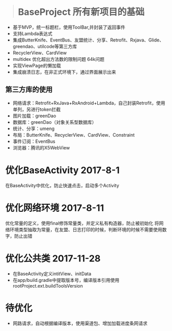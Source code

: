 > # BaseProject 所有新项目的基础
* 基于MVP，统一标题栏，使用ToolBar,并封装了返回事件
* 支持Lambda表达式
* 集成ButterKnife、EventBus、友盟统计、分享、Retrofit、Rxjava、Glide、greendao、utilcode等第三方库
* RecyclerView、CardView
* multidex 优化超出方法数的限制问题 64k问题
* 实现ViewPage的懒加载
* 集成崩溃日志，在非正式环境下，通过界面展示出来


## 第三方库的使用
* 网络请求：Retrofit+RxJava+RxAndroid+Lambda，自己封装Retrofit，使用单列，另进行token拦截
* 图片加载：greenDao
* 数据库：greenDao（对象关系型数据库）
* 统计、分享：umeng
* 布局：ButterKnife、RecyclerView、CardView、Constraint
* 事件订阅：EventBus
* 浏览器：腾讯的X5WebView


# 优化BaseActivity 2017-8-1
在BaseActivity中优化，防止快速点击，启动多个Activity

# 优化网络环境  2017-8-11
优化常量的定义，使用final修饰常量类，并定义私有构造器，防止被初始化
将网络环境类型抽取为常量，在友盟、日志打印的时候，判断环境的时候不需要使用数字，防止出错

# 优化公共类 2017-11-28
* 在BaseActivity定义intitView、initData
* 在app/build.gradle中提取版本号，编译版本引用使用rootProject.ext.buildToolsVersion

# 待优化
* 网路请求，自动根据编译版本，使用渠道包、增加加载进度条网请求





